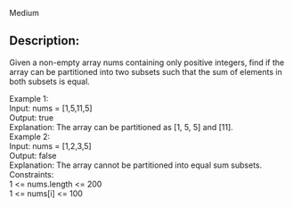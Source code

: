 Medium  
## Description:  
Given a non-empty array nums containing only positive integers, find if the array can be partitioned into two subsets such that the sum of elements in both subsets is equal.  
  
Example 1:  
Input: nums = [1,5,11,5]  
Output: true  
Explanation: The array can be partitioned as [1, 5, 5] and [11].  
Example 2:  
Input: nums = [1,2,3,5]  
Output: false  
Explanation: The array cannot be partitioned into equal sum subsets.  
Constraints:  
1 <= nums.length <= 200  
1 <= nums[i] <= 100  
  
